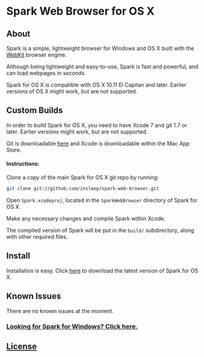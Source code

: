 # Spark Web Browser for OS X

## About

Spark is a simple, lightweight browser for Windows and OS X built with the [WebKit](https://webkit.org) browser engine.

Although being lightweight and easy-to-use, Spark is fast and powerful, and can load webpages in *seconds*.

Spark for OS X is compatible with OS X 10.11 El Capitan and later. Earlier versions of OS X might work, but are not supported.

## Custom Builds

In order to build Spark for OS X, you need to have Xcode 7 and git 1.7 or later. Earlier versions might work, but are not supported.

Git is downloadable [here](https://git-scm.com/downloads) and Xcode is downloadable within the Mac App Store.

#### Instructions:

Clone a copy of the main Spark for OS X git repo by running:

```bash
git clone git://github.com/insleep/spark-web-browser.git
```

Open `Spark.xcodeproj`, located in the `SparkWebBrowser` directory of Spark for OS X.

Make any necessary changes and compile Spark within Xcode.

The compiled version of Spark will be put in the `build/` subdirectory, along with other required files.

## Install

Installation is easy. Click [here](https://github.com/insleep/spark-web-browser/releases/) to download the latest version of Spark for OS X.

## Known Issues
There are no known issues at the moment.

### [Looking for Spark for Windows? Click here.](https://github.com/insleep/SparkWebBrowser-Windows/)

## [License](https://github.com/insleep/spark-web-browser/blob/master/LICENSE)
